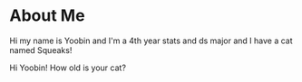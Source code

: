 # About Me

Hi my name is Yoobin and I'm a 4th year stats and ds major and I have a cat named Squeaks!

Hi Yoobin! How old is your cat?